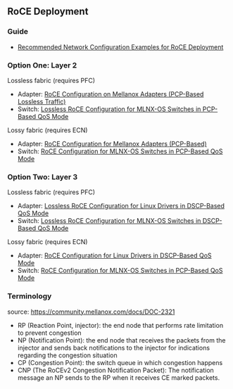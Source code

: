 ## RoCE Deployment

### Guide  
- [Recommended Network Configuration Examples for RoCE Deployment](https://community.mellanox.com/docs/DOC-2855)

### Option One: Layer 2
Lossless fabric (requires PFC)
- Adapter: [RoCE Configuration on Mellanox Adapters (PCP-Based Lossless Traffic)](https://community.mellanox.com/docs/DOC-2843) 
- Switch: [Lossless RoCE Configuration for MLNX-OS Switches in PCP-Based QoS Mode](https://community.mellanox.com/docs/DOC-3018)

Lossy fabric (requires ECN)
- Adapter: [RoCE Configuration for Mellanox Adapters (PCP-Based)](https://community.mellanox.com/docs/DOC-2883)
- Switch: [RoCE Configuration for MLNX-OS Switches in PCP-Based QoS Mode](https://community.mellanox.com/docs/DOC-3016)

### Option Two: Layer 3
Lossless fabric (requires PFC)
- Adapter: [Lossless RoCE Configuration for Linux Drivers in DSCP-Based QoS Mode](https://community.mellanox.com/docs/DOC-2881)
- Switch: [Lossless RoCE Configuration for MLNX-OS Switches in DSCP-Based QoS Mode](https://community.mellanox.com/docs/DOC-3017)

Lossy fabric (requires ECN)
- Adapter: [RoCE Configuration for Linux Drivers in DSCP-Based QoS Mode](https://community.mellanox.com/docs/DOC-2882)
- Switch: [RoCE Configuration for MLNX-OS Switches in PCP-Based QoS Mode](https://community.mellanox.com/docs/DOC-3016)

### Terminology
source: https://community.mellanox.com/docs/DOC-2321  
- RP (Reaction Point, injector): the end node that performs rate limitation to prevent congestion
- NP (Notification Point): the end node that receives the packets from the injector and sends back notifications to the injector for indications regarding the congestion situation
- CP (Congestion Point): the switch queue in which congestion happens
- CNP (The RoCEv2 Congestion Notification Packet): The notification message an NP sends to the RP when it receives CE marked packets.
